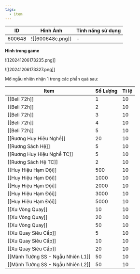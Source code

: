 ```yaml
---
tags:
  - item
---
```


| ID     | Hình Ảnh         | Tính năng sử dụng |
| ------ | ---------------- | ----------------- |
| 600648 | ![[600648c.png]] | -                 |

**Hình trong game**

![[20241206173235.png]]

![[20241206173327.png]]

Mở ngẫu nhiên nhận 1 trong các phần quà sau:

| Item                              | Số Lượng | Tỉ lệ |
| --------------------------------- | -------- | ----- |
| [[Beli 72h]]                      | 1        | 10    |
| [[Beli 72h]]                      | 2        | 10    |
| [[Beli 72h]]                      | 3        | 10    |
| [[Beli 72h]]                      | 4        | 10    |
| [[Beli 72h]]                      | 5        | 10    |
| [[Rương Huy Hiệu Nghề]]           | 20       | 10    |
| [[Rương Sách Hệ]]                 | 5        | 10    |
| [[Rương Huy Hiệu Nghề TC]]        | 5        | 10    |
| [[Rương Sách Hệ TC]]              | 2        | 10    |
| [[Huy Hiệu Hạm Đội]]              | 500      | 10    |
| [[Huy Hiệu Hạm Đội]]              | 1000     | 10    |
| [[Huy Hiệu Hạm Đội]]              | 2000     | 10    |
| [[Huy Hiệu Hạm Đội]]              | 3000     | 10    |
| [[Huy Hiệu Hạm Đội]]              | 5000     | 10    |
| [[Xu Vòng Quay]]                  | 10       | 10    |
| [[Xu Vòng Quay]]                  | 20       | 10    |
| [[Xu Vòng Quay]]                  | 50       | 10    |
| [[Xu Quay Siêu Cấp]]              | 5        | 10    |
| [[Xu Quay Siêu Cấp]]              | 10       | 10    |
| [[Xu Quay Siêu Cấp]]              | 20       | 10    |
| [[Mảnh Tướng SS - Ngẫu Nhiên L1]] | 50       | 10    |
| [[Mảnh Tướng SS - Ngẫu Nhiên L2]] | 50       | 10    |

